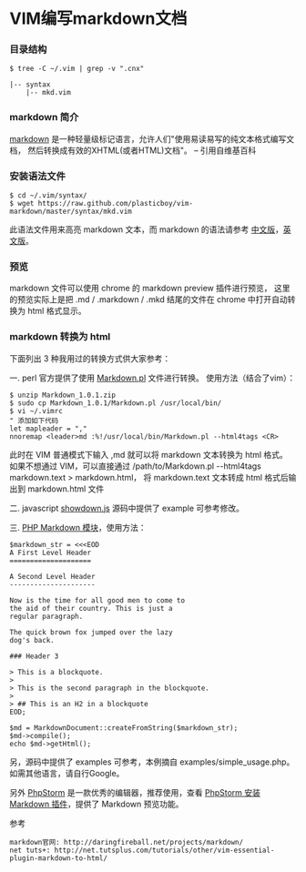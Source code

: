 VIM编写markdown文档
==================

### 目录结构

	$ tree -C ~/.vim | grep -v ".cnx"

	|-- syntax
	    |-- mkd.vim

### markdown 简介

[markdown](http://zh.wikipedia.org/wiki/Markdown) 是一种轻量级标记语言，允许人们"使用易读易写的纯文本格式编写文档， 然后转换成有效的XHTML(或者HTML)文档"。 – 引用自维基百科

### 安装语法文件

	$ cd ~/.vim/syntax/
	$ wget https://raw.github.com/plasticboy/vim-markdown/master/syntax/mkd.vim

此语法文件用来高亮 markdown 文本，而 markdown 的语法请参考 [中文版](https://github.com/riku/Markdown-Syntax-CN/blob/master/syntax.md)，[英文版](http://daringfireball.net/projects/markdown/syntax)。

### 预览

markdown 文件可以使用 chrome 的 markdown preview 插件进行预览， 这里的预览实际上是把 .md / .markdown / .mkd 结尾的文件在 chrome 中打开自动转换为 html 格式显示。

### markdown 转换为 html

下面列出 3 种我用过的转换方式供大家参考：

一. perl 官方提供了使用 [Markdown.pl](http://daringfireball.net/projects/downloads/Markdown_1.0.1.zip) 文件进行转换。 使用方法（结合了vim）：

	$ unzip Markdown_1.0.1.zip
	$ sudo cp Markdown_1.0.1/Markdown.pl /usr/local/bin/
	$ vi ~/.vimrc
	" 添加如下代码
	let mapleader = ","
	nnoremap <leader>md :%!/usr/local/bin/Markdown.pl --html4tags <CR>

此时在 VIM 普通模式下输入 ,md 就可以将 markdown 文本转换为 html 格式。 如果不想通过 VIM，可以直接通过 /path/to/Markdown.pl --html4tags markdown.text > markdown.html， 将 markdown.text 文本转成 html 格式后输出到 markdown.html 文件

二. javascript [showdown.js](https://github.com/coreyti/showdown) 源码中提供了 example 可参考修改。

三. [PHP Markdown 模块](http://blog.aboutc.net/php/9/php-markdown-extension)，使用方法：

	$markdown_str = <<<EOD
	A First Level Header
	====================
	
	A Second Level Header
	---------------------
	
	Now is the time for all good men to come to
	the aid of their country. This is just a
	regular paragraph.
	
	The quick brown fox jumped over the lazy
	dog's back.
	
	### Header 3
	
	> This is a blockquote.
	>
	> This is the second paragraph in the blockquote.
	>
	> ## This is an H2 in a blockquote
	EOD;
	
	$md = MarkdownDocument::createFromString($markdown_str);
	$md->compile();
	echo $md->getHtml();

另，源码中提供了 examples 可参考，本例摘自 examples/simple_usage.php。 如需其他语言，请自行Google。

另外 [PhpStorm](http://www.jetbrains.com/phpstorm/) 是一款优秀的编辑器，推荐使用，查看 [PhpStorm 安装 Markdown 插件](http://blog.aboutc.net/php/41/phpstorm-install-markdown-plugin)，提供了 Markdown 预览功能。

参考

	markdown官网: http://daringfireball.net/projects/markdown/
	net tuts+: http://net.tutsplus.com/tutorials/other/vim-essential-plugin-markdown-to-html/
